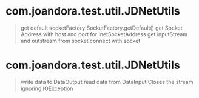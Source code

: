 # com.joandora.test.util.JDNetUtils
> get default socketFactory:SocketFactory.getDefault()
> get Socket Address with host and port for InetSocketAddress 
> get inputStream and outstream from socket
> connect with socket

# com.joandora.test.util.JDNetUtils
> write data to DataOutput
> read data from DataInput
> Closes the stream ignoring IOException


